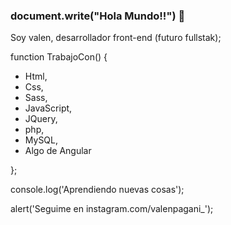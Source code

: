 ### document.write("Hola Mundo!!") 👋

Soy valen, desarrollador front-end (futuro fullstak);

function TrabajoCon() {
- Html,
- Css,
- Sass,
- JavaScript,
- JQuery,
- php,
- MySQL,
- Algo de Angular

};

console.log('Aprendiendo nuevas cosas');

alert('Seguime en instagram.com/valenpagani_');
